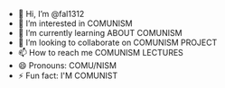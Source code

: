 - 👋 Hi, I’m @fal1312
- 👀 I’m interested in COMUNISM
- 🌱 I’m currently learning ABOUT COMUNISM
- 💞️ I’m looking to collaborate on COMUNISM PROJECT
- 📫 How to reach me COMUNISM LECTURES
- 😄 Pronouns: COMU/NISM
- ⚡ Fun fact: I'M COMUNIST

<!---
fal1312/fal1312 is a ✨ special ✨ repository because its `README.md` (this file) appears on your GitHub profile.
You can click the Preview link to take a look at your changes.
--->
